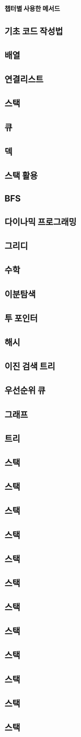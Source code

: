 ## 챕터별 사용한 메서드

# 기초 코드 작성법


# 배열


# 연결리스트


# 스택


# 큐


# 덱


# 스택 활용


# BFS


# 다이나믹 프로그래밍


# 그리디


# 수학


# 이분탐색


# 투 포인터


# 해시


# 이진 검색 트리


# 우선순위 큐


# 그래프


# 트리


# 스택

# 스택

# 스택

# 스택

# 스택

# 스택

# 스택

# 스택

# 스택

# 스택

# 스택

# 스택


